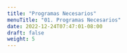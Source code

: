 ```yaml
---
title: "Programas Necesarios"
menuTitle: "01. Programas Necesarios"
date: 2022-12-24T07:47:01-08:00
draft: false
weight: 5
---
```


